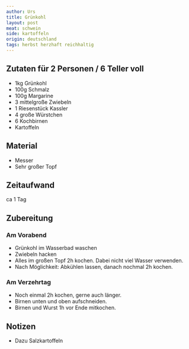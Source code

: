 ```yaml
---
author: Urs
title: Grünkohl
layout: post
meat: schwein
side: kartoffeln
origin: deutschland
tags: herbst herzhaft reichhaltig
---
```

## Zutaten für 2 Personen / 6 Teller voll
 * 1kg Grünkohl
 * 100g Schmalz
 * 100g Margarine
 * 3 mittelgroße Zwiebeln
 * 1 Riesenstück Kassler
 * 4 große Würstchen
 * 6 Kochbirnen
 * Kartoffeln

## Material
 * Messer
 * Sehr großer Topf

## Zeitaufwand
 ca 1 Tag

## Zubereitung
### Am Vorabend
 * Grünkohl im Wasserbad waschen
 * Zwiebeln hacken
 * Alles im großen Topf 2h kochen. Dabei nicht viel Wasser verwenden.
 * Nach Möglichkeit: Abkühlen lassen, danach nochmal 2h kochen.

### Am Verzehrtag
 * Noch einmal 2h kochen, gerne auch länger.
 * Birnen unten und oben aufschneiden.
 * Birnen und Wurst 1h vor Ende mitkochen.

## Notizen
 * Dazu Salzkartoffeln
